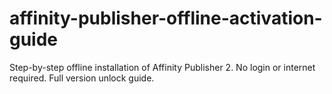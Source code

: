 # affinity-publisher-offline-activation-guide
Step-by-step offline installation of Affinity Publisher 2. No login or internet required. Full version unlock guide.
